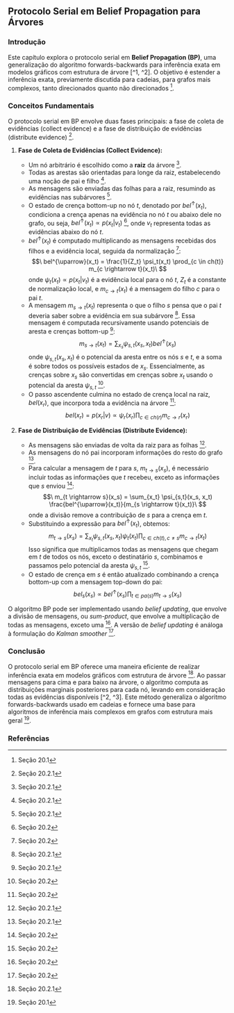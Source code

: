 ## Protocolo Serial em Belief Propagation para Árvores

### Introdução
Este capítulo explora o protocolo serial em **Belief Propagation (BP)**, uma generalização do algoritmo forwards-backwards para inferência exata em modelos gráficos com estrutura de árvore [^1, ^2]. O objetivo é estender a inferência exata, previamente discutida para cadeias, para grafos mais complexos, tanto direcionados quanto não direcionados [^1].

### Conceitos Fundamentais
O protocolo serial em BP envolve duas fases principais: a fase de coleta de evidências (collect evidence) e a fase de distribuição de evidências (distribute evidence) [^2].

1.  **Fase de Coleta de Evidências (Collect Evidence):**
    *   Um nó arbitrário é escolhido como a **raiz** da árvore [^2].
    *   Todas as arestas são orientadas para longe da raiz, estabelecendo uma noção de pai e filho [^2].
    *   As mensagens são enviadas das folhas para a raiz, resumindo as evidências nas subárvores [^2].
    *   O estado de crença bottom-up no nó $t$, denotado por $bel^{\uparrow}(x_t)$, condiciona a crença apenas na evidência no nó $t$ ou abaixo dele no grafo, ou seja, $bel^{\uparrow}(x_t) \propto p(x_t|v_t)$ [^3], onde $v_t$ representa todas as evidências abaixo do nó $t$.
    *   $bel^{\uparrow}(x_t)$ é computado multiplicando as mensagens recebidas dos filhos e a evidência local, seguida da normalização [^3]:
        $$\
        bel^{\uparrow}(x_t) = \frac{1}{Z_t} \psi_t(x_t) \prod_{c \in ch(t)} m_{c \rightarrow t}(x_t)\
        $$
        onde $\psi_t(x_t) \propto p(x_t|v_t)$ é a evidência local para o nó $t$, $Z_t$ é a constante de normalização local, e $m_{c \rightarrow t}(x_t)$ é a mensagem do filho $c$ para o pai $t$.
    *   A mensagem $m_{s \rightarrow t}(x_t)$ representa o que o filho $s$ pensa que o pai $t$ deveria saber sobre a evidência em sua subárvore [^2]. Essa mensagem é computada recursivamente usando potenciais de aresta e crenças bottom-up [^2]:
        $$\
        m_{s \rightarrow t}(x_t) = \sum_{x_s} \psi_{s,t}(x_s, x_t) bel^{\uparrow}(x_s)\
        $$
        onde $\psi_{s,t}(x_s, x_t)$ é o potencial da aresta entre os nós $s$ e $t$, e a soma é sobre todos os possíveis estados de $x_s$. Essencialmente, as crenças sobre $x_s$ são convertidas em crenças sobre $x_t$ usando o potencial da aresta $\psi_{s,t}$ [^3].
    *   O passo ascendente culmina no estado de crença local na raiz, $bel(x_r)$, que incorpora toda a evidência na árvore [^3]:
        $$\
        bel(x_r) = p(x_r|v) \propto \psi_r(x_r) \prod_{c \in ch(r)} m_{c \rightarrow r}(x_r)\
        $$

2.  **Fase de Distribuição de Evidências (Distribute Evidence):**
    *   As mensagens são enviadas de volta da raiz para as folhas [^2].
    *   As mensagens do nó pai incorporam informações do resto do grafo [^2].
    *   Para calcular a mensagem de $t$ para $s$, $m_{t \rightarrow s}(x_s)$, é necessário incluir todas as informações que $t$ recebeu, exceto as informações que $s$ enviou [^3]:
        $$\
        m_{t \rightarrow s}(x_s) = \sum_{x_t} \psi_{s,t}(x_s, x_t) \frac{bel^{\uparrow}(x_t)}{m_{s \rightarrow t}(x_t)}\
        $$
        onde a divisão remove a contribuição de $s$ para a crença em $t$.
    *   Substituindo a expressão para $bel^{\uparrow}(x_t)$, obtemos:
        $$\
        m_{t \rightarrow s}(x_s) = \sum_{x_t} \psi_{s,t}(x_s, x_t) \psi_t(x_t) \prod_{c \in ch(t), c \neq s} m_{c \rightarrow t}(x_t)\
        $$
        Isso significa que multiplicamos todas as mensagens que chegam em $t$ de todos os nós, exceto o destinatário $s$, combinamos e passamos pelo potencial da aresta $\psi_{s,t}$ [^3].
    *   O estado de crença em $s$ é então atualizado combinando a crença bottom-up com a mensagem top-down do pai:
        $$\
        bel_s(x_s) \propto bel^{\uparrow}(x_s) \prod_{t \in pa(s)} m_{t \rightarrow s}(x_s)\
        $$

O algoritmo BP pode ser implementado usando *belief updating*, que envolve a divisão de mensagens, ou *sum-product*, que envolve a multiplicação de todas as mensagens, exceto uma [^3]. A versão de *belief updating* é análoga à formulação do *Kalman smoother* [^3].

### Conclusão
O protocolo serial em BP oferece uma maneira eficiente de realizar inferência exata em modelos gráficos com estrutura de árvore [^2]. Ao passar mensagens para cima e para baixo na árvore, o algoritmo computa as distribuições marginais posteriores para cada nó, levando em consideração todas as evidências disponíveis [^2, ^3]. Este método generaliza o algoritmo forwards-backwards usado em cadeias e fornece uma base para algoritmos de inferência mais complexos em grafos com estrutura mais geral [^1].

### Referências
[^1]: Seção 20.1
[^2]: Seção 20.2.1
[^3]: Seção 20.2

<!-- END -->
